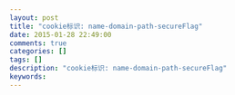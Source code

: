 ```yaml
---
layout: post
title: "cookie标识: name-domain-path-secureFlag"
date: 2015-01-28 22:49:00 
comments: true
categories: []
tags: []
description: "cookie标识: name-domain-path-secureFlag"
keywords: 
---
```





